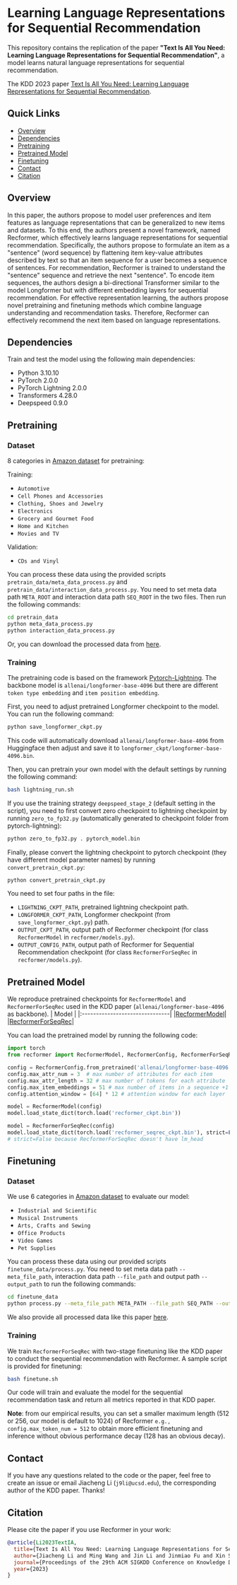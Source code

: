 # Learning Language Representations for Sequential Recommendation

This repository contains the replication of the paper **"Text Is All You Need: Learning Language Representations for Sequential Recommendation"**, a model learns natural language representations for sequential recommendation.

The KDD 2023 paper [Text Is All You Need: Learning Language Representations for Sequential Recommendation](https://arxiv.org/abs/2305.13731).

## Quick Links

- [Overview](#overview)
- [Dependencies](#dependencies)
- [Pretraining](#pretraining)
- [Pretrained Model](#pretrained-model)
- [Finetuning](#finetuning)
- [Contact](#contact)
- [Citation](#citation)

## Overview

In this paper, the authors propose to model user preferences and item features as language representations that can be generalized to new items and datasets. To this end, the authors present a novel framework, named Recformer, which effectively learns language representations for sequential recommendation. Specifically, the authors propose to formulate an item as a "sentence" (word sequence) by flattening item key-value attributes described by text so that an item sequence for a user becomes a sequence of sentences. For recommendation, Recformer is trained to understand the "sentence" sequence and retrieve the next "sentence". To encode item sequences, the authors design a bi-directional Transformer similar to the model Longformer but with different embedding layers for sequential recommendation. For effective representation learning, the authors propose novel pretraining and finetuning methods which combine language understanding and recommendation tasks. Therefore, Recformer can effectively recommend the next item based on language representations.

## Dependencies

Train and test the model using the following main dependencies:
- Python 3.10.10
- PyTorch 2.0.0
- PyTorch Lightning 2.0.0
- Transformers 4.28.0
- Deepspeed 0.9.0

## Pretraining
### Dataset
8 categories in [Amazon dataset](https://cseweb.ucsd.edu/~jmcauley/datasets/amazon_v2/) for pretraining:

Training:
- `Automotive`
- `Cell Phones and Accessories`
- `Clothing, Shoes and Jewelry`
- `Electronics`
- `Grocery and Gourmet Food`
- `Home and Kitchen`
- `Movies and TV`

Validation:
- `CDs and Vinyl`

You can process these data using the provided scripts `pretrain_data/meta_data_process.py` and `pretrain_data/interaction_data_process.py`. You need to set meta data path `META_ROOT` and interaction data path `SEQ_ROOT` in the two files. Then run the following commands:
```bash
cd pretrain_data
python meta_data_process.py
python interaction_data_process.py
```
Or, you can download the processed data from [here](https://drive.google.com/file/d/11wTD3jMoP_Fb5SlHfKr28NIMCnG_jOpy/view?usp=sharing).

### Training

The pretraining code is based on the framework [Pytorch-Lightning](https://lightning.ai/docs/pytorch/stable/). The backbone model is `allenai/longformer-base-4096` but there are different `token type embedding` and `item position embedding`.

First, you need to adjust pretrained Longformer checkpoint to the model. You can run the following command:
```bash
python save_longformer_ckpt.py
```
This code will automatically download `allenai/longformer-base-4096` from Huggingface then adjust and save it to `longformer_ckpt/longformer-base-4096.bin`.

Then, you can pretrain your own model with the default settings by running the following command:
```bash
bash lightning_run.sh
```
If you use the training strategy `deepspeed_stage_2` (default setting in the script), you need to first convert zero checkpoint to lightning checkpoint by running `zero_to_fp32.py` (automatically generated to checkpoint folder from pytorch-lightning):
```bash
python zero_to_fp32.py . pytorch_model.bin
```
Finally, please convert the lightning checkpoint to pytorch checkpoint (they have different model parameter names) by running `convert_pretrain_ckpt.py`:
```bash
python convert_pretrain_ckpt.py
```
You need to set four paths in the file: 
- `LIGHTNING_CKPT_PATH`, pretrained lightning checkpoint path.
- `LONGFORMER_CKPT_PATH`, Longformer checkpoint (from `save_longformer_ckpt.py`) path.
- `OUTPUT_CKPT_PATH`, output path of Recformer checkpoint (for class `RecformerModel` in `recformer/models.py`).
- `OUTPUT_CONFIG_PATH`, output path of Recformer for Sequential Recommendation checkpoint (for class `RecformerForSeqRec` in `recformer/models.py`). 

## Pretrained Model

We reproduce pretrained checkpoints for `RecformerModel` and `RecformerForSeqRec` used in the KDD paper (`allenai/longformer-base-4096` as backbone).
|              Model              |
|:-------------------------------|
|[RecformerModel](https://drive.google.com/file/d/1aWsPLLgBaO51mPqzZrNdPmlBkMEZ-naR/view?usp=sharing)|
|[RecformerForSeqRec](https://drive.google.com/file/d/1BEboY3NxAUOBe6YwYZ_RsQ4BR6IIbl0-/view?usp=sharing)|

You can load the pretrained model by running the following code:
```python
import torch
from recformer import RecformerModel, RecformerConfig, RecformerForSeqRec

config = RecformerConfig.from_pretrained('allenai/longformer-base-4096')
config.max_attr_num = 3  # max number of attributes for each item
config.max_attr_length = 32 # max number of tokens for each attribute
config.max_item_embeddings = 51 # max number of items in a sequence +1 for cls token
config.attention_window = [64] * 12 # attention window for each layer

model = RecformerModel(config)
model.load_state_dict(torch.load('recformer_ckpt.bin'))

model = RecformerForSeqRec(config)
model.load_state_dict(torch.load('recformer_seqrec_ckpt.bin'), strict=False)
# strict=False because RecformerForSeqRec doesn't have lm_head
```

## Finetuning
### Dataset
We use 6 categories in [Amazon dataset](https://cseweb.ucsd.edu/~jmcauley/datasets/amazon_v2/) to evaluate our model:

- `Industrial and Scientific`
- `Musical Instruments`
- `Arts, Crafts and Sewing`
- `Office Products`
- `Video Games`
- `Pet Supplies`

You can process these data using our provided scripts `finetune_data/process.py`. You need to set meta data path `--meta_file_path`, interaction data path `--file_path` and output path `--output_path` to run the following commands:
```bash
cd finetune_data
python process.py --meta_file_path META_PATH --file_path SEQ_PATH --output_path OUTPUT_FOLDER
```

We also provide all processed data like this paper [here](https://drive.google.com/file/d/123AHjsvZFTeT_Mhfb81eMHvnE8fbsFi3/view?usp=sharing).

### Training
We train `RecformerForSeqRec` with two-stage finetuning like the KDD paper to conduct the sequential recommendation with Recformer. A sample script is provided for finetuning:
```bash
bash finetune.sh
```
Our code will train and evaluate the model for the sequential recommendation task and return all metrics reported in that KDD paper.

<strong>Note</strong>: from our empirical results, you can set a smaller maximum length (512 or 256, our model is default to 1024) of Recformer `e.g., config.max_token_num = 512` to obtain more efficient finetuning and inference without obvious performance decay (128 has an obvious decay).

## Contact

If you have any questions related to the code or the paper, feel free to create an issue or email Jiacheng Li (`j9li@ucsd.edu`), the corresponding author of the KDD paper. Thanks!

## Citation

Please cite the paper if you use Recformer in your work:

```bibtex
@article{Li2023TextIA,
  title={Text Is All You Need: Learning Language Representations for Sequential Recommendation},
  author={Jiacheng Li and Ming Wang and Jin Li and Jinmiao Fu and Xin Shen and Jingbo Shang and Julian McAuley},
  journal={Proceedings of the 29th ACM SIGKDD Conference on Knowledge Discovery and Data Mining},
  year={2023}
}
```
